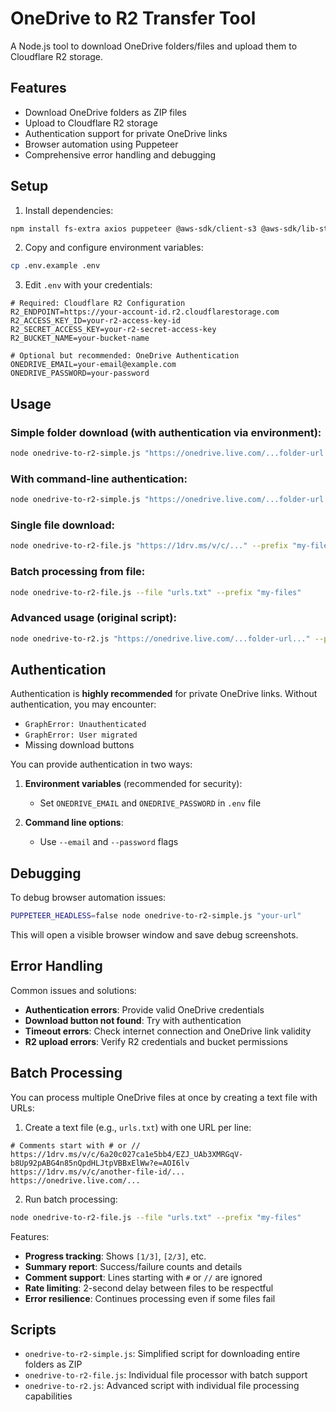 # OneDrive to R2 Transfer Tool

A Node.js tool to download OneDrive folders/files and upload them to Cloudflare R2 storage.

## Features

- Download OneDrive folders as ZIP files
- Upload to Cloudflare R2 storage
- Authentication support for private OneDrive links
- Browser automation using Puppeteer
- Comprehensive error handling and debugging

## Setup

1. Install dependencies:
```bash
npm install fs-extra axios puppeteer @aws-sdk/client-s3 @aws-sdk/lib-storage commander chalk cli-progress dotenv
```

2. Copy and configure environment variables:
```bash
cp .env.example .env
```

3. Edit `.env` with your credentials:
```
# Required: Cloudflare R2 Configuration
R2_ENDPOINT=https://your-account-id.r2.cloudflarestorage.com
R2_ACCESS_KEY_ID=your-r2-access-key-id
R2_SECRET_ACCESS_KEY=your-r2-secret-access-key
R2_BUCKET_NAME=your-bucket-name

# Optional but recommended: OneDrive Authentication
ONEDRIVE_EMAIL=your-email@example.com
ONEDRIVE_PASSWORD=your-password
```

## Usage

### Simple folder download (with authentication via environment):
```bash
node onedrive-to-r2-simple.js "https://onedrive.live.com/...folder-url..." --prefix "my-folder"
```

### With command-line authentication:
```bash
node onedrive-to-r2-simple.js "https://onedrive.live.com/...folder-url..." --email "your@email.com" --password "yourpassword" --prefix "my-folder"
```

### Single file download:
```bash
node onedrive-to-r2-file.js "https://1drv.ms/v/c/..." --prefix "my-files"
```

### Batch processing from file:
```bash
node onedrive-to-r2-file.js --file "urls.txt" --prefix "my-files"
```

### Advanced usage (original script):
```bash
node onedrive-to-r2.js "https://onedrive.live.com/...folder-url..." --prefix "my-folder"
```

## Authentication

Authentication is **highly recommended** for private OneDrive links. Without authentication, you may encounter:
- `GraphError: Unauthenticated`
- `GraphError: User migrated`
- Missing download buttons

You can provide authentication in two ways:

1. **Environment variables** (recommended for security):
   - Set `ONEDRIVE_EMAIL` and `ONEDRIVE_PASSWORD` in `.env` file

2. **Command line options**:
   - Use `--email` and `--password` flags

## Debugging

To debug browser automation issues:
```bash
PUPPETEER_HEADLESS=false node onedrive-to-r2-simple.js "your-url"
```

This will open a visible browser window and save debug screenshots.

## Error Handling

Common issues and solutions:

- **Authentication errors**: Provide valid OneDrive credentials
- **Download button not found**: Try with authentication
- **Timeout errors**: Check internet connection and OneDrive link validity
- **R2 upload errors**: Verify R2 credentials and bucket permissions

## Batch Processing

You can process multiple OneDrive files at once by creating a text file with URLs:

1. Create a text file (e.g., `urls.txt`) with one URL per line:
```
# Comments start with # or //
https://1drv.ms/v/c/6a20c027ca1e5bb4/EZJ_UAb3XMRGqV-b8Up92pABG4n85nQpdHLJtpVBBxElWw?e=AOI6lv
https://1drv.ms/v/c/another-file-id/...
https://onedrive.live.com/...
```

2. Run batch processing:
```bash
node onedrive-to-r2-file.js --file "urls.txt" --prefix "my-files"
```

Features:
- **Progress tracking**: Shows `[1/3]`, `[2/3]`, etc.
- **Summary report**: Success/failure counts and details
- **Comment support**: Lines starting with `#` or `//` are ignored
- **Rate limiting**: 2-second delay between files to be respectful
- **Error resilience**: Continues processing even if some files fail

## Scripts

- `onedrive-to-r2-simple.js`: Simplified script for downloading entire folders as ZIP
- `onedrive-to-r2-file.js`: Individual file processor with batch support  
- `onedrive-to-r2.js`: Advanced script with individual file processing capabilities 